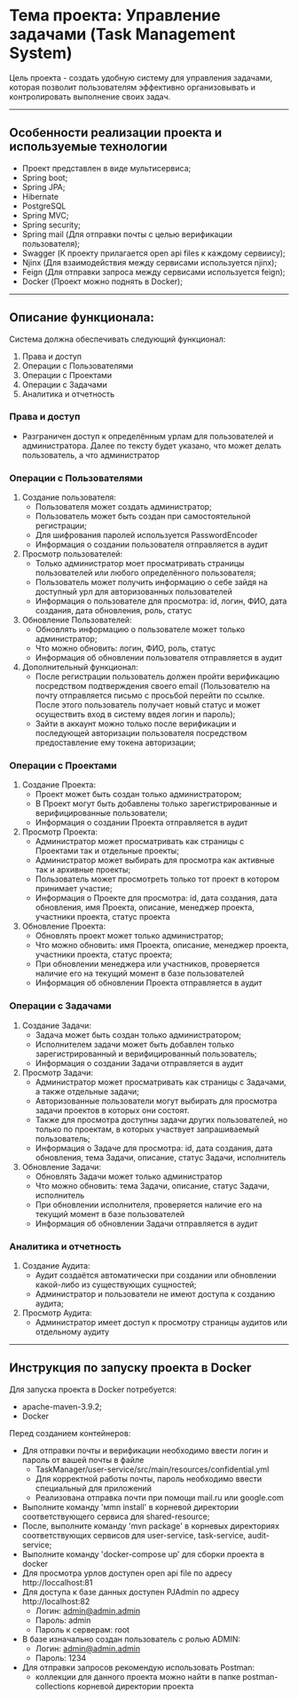 # Тема проекта: Управление задачами (Task Management System)

Цель проекта - создать удобную систему для управления задачами, которая позволит пользователям эффективно организовывать
и контролировать выполнение своих задач.

___


## Особенности реализации проекта и используемые технологии

- Проект представлен в виде мультисервиса;
- Spring boot;
- Spring JPA;
- Hibernate
- PostgreSQL
- Spring MVC;
- Spring security;
- Spring mail (Для отправки почты с целью верификации пользователя);
- Swagger (К проекту прилагается open api files к каждому сервиису);
- Njinx (Для взаимодействия между сервисами используется njinx);
- Feign (Для отправки запроса между сервисами используется feign);
- Docker (Проект можно поднять в Docker);

___

## Описание функционала:

Система должна обеспечивать следующий функционал:

1. Права и доступ
2. Операции с Пользователями
3. Операции с Проектами
4. Операции с Задачами
5. Аналитика и отчетность

### Права и доступ  

- Разграничен доступ к определённым урлам для пользователей и администратора. Далее по тексту будет указано, 
    что может делать пользователь, а что администратор

### Операции с Пользователями

1. Создание пользователя:
    - Пользователя может создать администратор;
    - Пользователь может быть создан при самостоятельной регистрации;
    - Для шифрования паролей используется PasswordEncoder
    - Информация о создании пользователя отправляется в аудит
2. Просмотр пользователей:
    - Только администратор моет просматривать страницы пользователей или любого определённого пользователя;
    - Пользователь может получить информацию о себе зайдя на доступный урл для авторизованных пользователей
   - Информация о пользователе для просмотра: id, логин, ФИО, дата создания, дата обновления, роль, статус
3. Обновление Пользователей:
    - Обновлять информацию о пользователе может только администратор;
   - Что можно обновить: логин, ФИО, роль, статус
   - Информация об обновлении пользователя отправляется в аудит
4. Дополнительный функционал:
    - После регистрации пользователь должен пройти верификацию посредством подтверждения
      своего email (Пользователю на почту отправляется письмо с просьбой перейти по ссылке.
      После этого пользователь получает новый статус и может осуществить вход в систему ввдея логин и пароль);
    - Зайти в аккаунт можно только после верификации и последующей авторизации пользователя
      посредством предоставление ему токена авторизации;

### Операции с Проектами

1. Создание Проекта:
    - Проект может быть создан только администратором;
    - В Проект могут быть добавлены только зарегистрированные и верифицированные пользователи;
   - Информация о создании Проекта отправляется в аудит
2. Просмотр Проекта:
    - Администратор может просматривать как страницы с Проектами так и отдельные проекты;
    - Администратор может выбирать для просмотра как активные так и архивные проекты;
    - Пользователь может просмотреть только тот проект в котором принимает участие;
    - Информация о Проекте для просмотра: id, дата создания, дата обновления, имя Проекта, 
   описание, менеджер проекта, участники проекта, статус проекта
3. Обновление Проекта:
    - Обновлять проект может только администратор;
    - Что можно обновить: имя Проекта, описание, менеджер проекта, участники проекта, статус проекта;
    - При обновлении менеджера или участников, проверяется наличие его на текущий момент в базе пользователей
    - Информация об обновлении Проекта отправляется в аудит

### Операции с Задачами

1. Создание Задачи:
    - Задача может быть создан только администратором;
    - Исполнителем задачи может быть добавлен только зарегистрированный и верифицированный пользователь;
    - Информация о создании Задачи отправляется в аудит
2. Просмотр Задачи:
    - Администратор может просматривать как страницы с Задачами, а также отдельные задачи;
    - Авторизованные пользователи могут выбирать для просмотра задачи проектов в которых они состоят. 
    - Также для просмотра доступны задачи других пользователей, но только по проектам, 
   в которых участвует запрашиваемый пользователь;
    - Информация о Задаче для просмотра: id, дата создания, дата обновления, тема Задачи,
      описание, статус Задачи, исполнитель
3. Обновление Задачи:
    - Обновлять Задачи может только администратор
    - Что можно обновить: тема Задачи, описание, статус Задачи, исполнитель
    - При обновлении исполнителя, проверяется наличие его на текущий момент в базе пользователей
    - Информация об обновлении Задачи отправляется в аудит

### Аналитика и отчетность

1. Создание Аудита:
    - Аудит создаётся автоматически при создании или обновлении какой-либо из существующих сущностей;
    - Администратор и пользователи не имеют доступа к созданию аудита;
2. Просмотр Аудита:
    - Администратор имеет доступ к просмотру страницы аудитов или отдельному аудиту
___

## Инструкция по запуску проекта в Docker

Для запуска проекта в Docker потребуется:
- apache-maven-3.9.2;
- Docker

Перед созданием контейнеров:
- Для отправки почты и верификации необходимо ввести логин и пароль от вашей почты в файле
   - TaskManager/user-service/src/main/resources/confidential.yml
   - Для корректной работы почты, пароль необходимо ввести специальный для приложений
   - Реализована отправка почти при помощи mail.ru или google.com
- Выполните команду 'мmn install' в корневой директории соответствующего сервиса для shared-resource;
- После, выполните команду 'mvn package' в корневых директориях соответствующих сервисов  для user-service, task-service, audit-service;
- Выполните команду 'docker-compose up' для сборки проекта в docker
- Для просмотра урлов доступен open api file по адресу http://loccalhost:81
- Для доступа к базе данных доступен PJAdmin по адресу http://localhost:82 
  - Логин: admin@admin.admin
  - Пароль: admin
  - Пароль к серверам: root
- В базе изначально создан пользователь с ролью ADMIN:
  - Логин: admin@admin.admin
  - Пароль: 1234
- Для отправки запросов рекомендую использовать Postman:
  - коллекции для данного проекта можно найти в папке postman-collections корневой директории проекта
